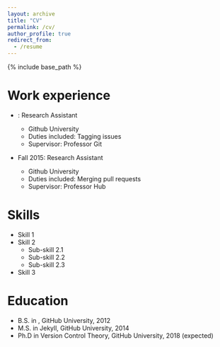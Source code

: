 ```yaml
---
layout: archive
title: "CV"
permalink: /cv/
author_profile: true
redirect_from:
  - /resume
---
```


{% include base_path %}

Work experience
======
* : Research Assistant
  * Github University
  * Duties included: Tagging issues
  * Supervisor: Professor Git

* Fall 2015: Research Assistant
  * Github University
  * Duties included: Merging pull requests
  * Supervisor: Professor Hub
  
Skills
======
* Skill 1
* Skill 2
  * Sub-skill 2.1
  * Sub-skill 2.2
  * Sub-skill 2.3
* Skill 3


Education
======
* B.S. in , GitHub University, 2012
* M.S. in Jekyll, GitHub University, 2014
* Ph.D in Version Control Theory, GitHub University, 2018 (expected)
